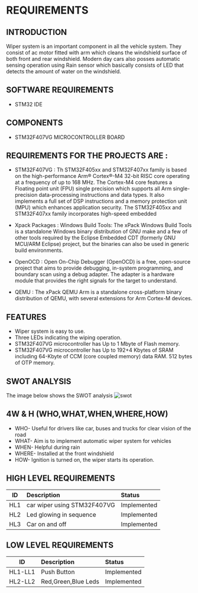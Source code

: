 # REQUIREMENTS
## INTRODUCTION
Wiper system is an important component in all the vehicle system. They consist of ac motor fitted with arm which cleans the windshield surface of both front and rear windshield. Modern day cars also posses automatic sensing operation using Rain sensor which basically consists of LED that detects the amount of water on the windshield.

## SOFTWARE REQUIREMENTS
* STM32 IDE 

## COMPONENTS 
* STM32F407VG MICROCONTROLLER BOARD

## REQUIREMENTS FOR THE PROJECTS ARE :
- STM32F407VG :
     Th STM32F405xx and STM32F407xx family is based on the high-performance Arm® Cortex®-M4 32-bit RISC core operating at a frequency of up to 168 MHz. The Cortex-M4 core features a Floating point unit (FPU) single precision which supports all Arm single-precision data-processing instructions and data types. It also implements a full set of DSP instructions and a memory protection unit (MPU) which enhances application security. The STM32F405xx and STM32F407xx family incorporates high-speed embedded
     
- Xpack Packages :
   Windows Build Tools: The xPack Windows Build Tools is a standalone Windows binary distribution of GNU make and a few of other tools required by the Eclipse Embedded CDT (formerly GNU MCU/ARM Eclipse) project, but the binaries can also be used in generic build environments.
   
- OpenOCD :
   Open On-Chip Debugger (OpenOCD) is a free, open-source project that aims to provide debugging, in-system programming, and boundary scan using a debug adapter. The adapter is a hardware module that provides the right signals for the target to understand.
   
- QEMU :
   The xPack QEMU Arm is a standalone cross-platform binary distribution of QEMU, with several extensions for Arm Cortex-M devices.
   
## FEATURES 
  - Wiper system is easy to use.
  - Three LEDs indicating the wiping operation.
  - STM32F407VG microcontroller has Up to 1 Mbyte of Flash memory.
  - STM32F407VG microcontroller has Up to 192+4 Kbytes of SRAM including 64-Kbyte of CCM (core coupled memory) data RAM.
    512 bytes of OTP memory.
   
## SWOT ANALYSIS
  The image below shows the SWOT analysis 
  ![swot](https://user-images.githubusercontent.com/68462123/167817970-b2e6d1df-1407-4363-82e7-9cf3ccc385e7.png)
  
## 4W & H (WHO,WHAT,WHEN,WHERE,HOW)
  - WHO- Useful for drivers like car, buses and trucks for clear vision of the road
  - WHAT- Aim is to implement automatic wiper system for vehicles
  - WHEN- Helpful during rain 
  - WHERE- Installed at the front windshield
  - HOW- Ignition is turned on, the wiper starts its operation.
  
## HIGH LEVEL REQUIREMENTS
| ID | Description | Status |
| ---|:------------|:-------|
| HL1 | car wiper using STM32F407VG | Implemented |
| HL2 | Led glowing in sequence| Implemented |
| HL3 | Car on and off | Implemented |
## LOW LEVEL REQUIREMENTS
| ID | Description | Status |
| ---|:------------|:-------|
| HL1-LL1 | Push Button | Implemented | 
| HL2-LL2 | Red,Green,Blue Leds | Implemented |
